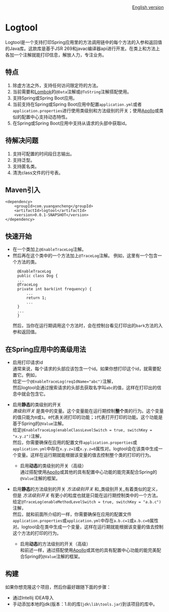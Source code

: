 <p align="right"><a href="https://github.com/mqfs/logtool/blob/master/README.md">English version</a></p>

# Logtool
Logtool是一个支持打印Spring应用里的方法调用链中的每个方法的入参和返回值的Java库。这款库是基于JSR 269和javac编译器api进行开发。在类上和方法上各加一个注解就能打印信息，解放人力，专注业务。

## 特点
1. 除虚方法之外，支持任何访问限定符的方法。
2. 当前需要和[Lombok](https://github.com/rzwitserloot/lombok)的`@Data`注解或`@ToString`注解搭配使用。
3. 支持Spring或Spring Boot应用。
4. 当前支持在Spring或Spring Boot应用中配置`application.yml`或者`application.properties`进行使用类级别和方法级别的开关；使用[Apollo](https://github.com/ctripcorp/apollo)或类似的配置中心支持动态特性。
5. 在Spring或Spring Boot应用中支持从请求的头部中获取id。

## 待解决问题
1. 支持可配置的时间段日志输出。
2. 支持泛型。
3. 支持匿名类。
4. 清洗class文件的行号表。

## Maven引入
```
<dependency>
    <groupId>com.yuangancheng</groupId>
    <artifactId>logtool</artifactId>
    <version>0.0.1-SNAPSHOT</version>
</dependency>
```

## 快速开始
* 在一个类加上`@EnableTraceLog`注解。
* 然后再在这个类中的一个方法加上`@TraceLog`注解。
  例如，这里有一个包含一个方法的类。  
  ```
    @EnableTraceLog
    public class Dog {
    ...
    @TraceLog
    private int bark(int frequency) {
        ...
        return 1;
        ...
    }
    ...
    }
  ```  
  然后，当你在运行期调用这个方法时，会在控制台看见打印出的`bark`方法的入参和返回值。

## 在Spring应用中的高级用法
* 启用打印请求id  
  通常来说，每个请求的头部应该包含一个id。如果你想打印这个id，就需要配置它。例如，  
  给定一个`@EnableTraceLog(reqIdName="abc")`注解，  
  然后logtool会通过搜索请求的头部去获取名字叫`abc`的值，这样在打印出的信息中就会包含它。
  
* 启用**静态**的类级别的开关  
  _类级别开关_ 是类中的变量。这个变量能在运行期控制**整个**类的行为。这个变量的值只能为`0`或`1`。`0`代表关闭打印的功能；`1`代表打开打印的功能。这个功能是基于Spring的`@Value`注解。  
  给定`@EnableTraceLog(enableClassLevelSwitch = true, switchKey = "x.y.z")`注解，  
  然后，你需要确保在应用的配置文件`application.properties`或`application.yml`中存在`x.y.z=1`或`x.y.z=0`属性对。logtool会在该类中生成一个变量。这样在运行期就能根据该变量的值去控制整个类的打印的行为。
  
  * 启用**动态**的类级别的开关（高级）  
    通过搭配使用[Apollo](https://github.com/ctripcorp/apollo)或其他的具有配置中心功能的能完美配合Spring的`@Value`注解的框架。
    
* 启用**静态**的方法级别的开关
  _方法级别开关_ 和_类级别开关_有着类似的定义，但是 _方法级别开关_ 有更小的粒度也就是只能在运行期控制类中的一个方法。  
  给定`@TraceLog(enableMethodLevelSwitch = true, switchKey = "a.b.c")`注解，  
  然后，就和前面所介绍的一样，你需要确保在应用的配置文件`application.properties`或`application.yml`中存在`a.b.c=1`或`a.b.c=0`属性对。logtool会在类中生成一个变量，这样在运行期就能根据该变量的值去控制这个方法的打印的行为。
  
    * 启用**动态**的方法级别的开关（高级）  
      和前述一样，通过搭配使用[Apollo](https://github.com/ctripcorp/apollo)或其他的具有配置中心功能的能完美配合Spring的`@Value`注解的框架。
      
## 构建
如果你想克隆这个项目，然后你最好跟随下面的步骤：
* 通过Intellij IDEA导入
* 手动添加本地的jdk(版本：1.8)的库(`jdk\lib\tools.jar`)到该项目的库中。
